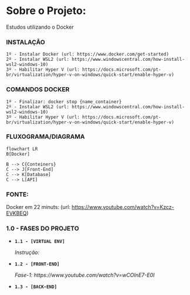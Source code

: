 # Sobre o Projeto:
Estudos utilizando o Docker


### INSTALAÇÃO

```
1º - Instalar Docker (url: https://www.docker.com/get-started)
2º - Instalar WSL2 (url: https://www.windowscentral.com/how-install-wsl2-windows-10)
3º - Habilitar Hyper V (url: https://docs.microsoft.com/pt-br/virtualization/hyper-v-on-windows/quick-start/enable-hyper-v)
```


### COMANDOS DOCKER

```
1º - Finalizar: docker stop {name_container}
2º - Instalar WSL2 (url: https://www.windowscentral.com/how-install-wsl2-windows-10)
3º - Habilitar Hyper V (url: https://docs.microsoft.com/pt-br/virtualization/hyper-v-on-windows/quick-start/enable-hyper-v)
```


### FLUXOGRAMA/DIAGRAMA

```mermaid
flowchart LR
B[Docker]

B --> C{Conteiners}
C --> J[Front-End]
C --> K[Database]
C --> L[API]
```

### FONTE:
Docker em 22 minuts: (url: https://www.youtube.com/watch?v=Kzcz-EVKBEQ)

### 1.0 - FASES DO PROJETO

<ul>
  
  <li>
    <p><b><code>1.1 - [VIRTUAL ENV] </code></b></p>
    <p><i> Instrução:  </i></p>
  </li>
  
  <li>
    <p><b><code>1.2 - [FRONT-END] </code></b></p>
    <p><i> Fase-1: https://www.youtube.com/watch?v=wCOInE7-E0I  </i></p>
  </li> 
  
  <li>
    <p><b><code>1.3 - [BACK-END] </code></b></p>
    <p><i>  </i></p>
  </li>
  
</ul>

